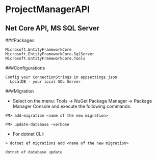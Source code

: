# ProjectManagerAPI
## Net Core API, MS SQL Server

###Packages
```
Microsoft.EntityFrameworkCore
Microsoft.EntityFrameworkCore.SqlServer
Microsoft.EntityFrameworkCore.Tools
```

###Configurations
```
Config your ConnectionStrings in appsettings.json
  LocalDB - your local SQL Server
```

###Migration
- Select on the menu: Tools -> NuGet Package Manager -> Package Manager Console and execute the following commands:
```
PM> add-migration <name of the new migration>
```
```
PM> update-database –verbose
```
- For dotnet CLI:
```
> dotnet ef migrations add <name of the new migration>
```
```
dotnet ef database update
```
